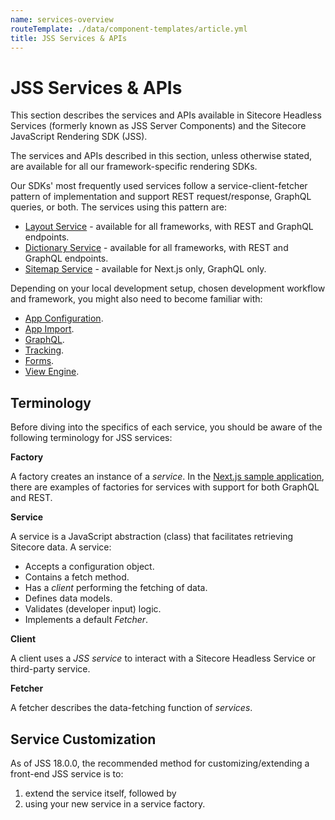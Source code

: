 ```yaml
---
name: services-overview
routeTemplate: ./data/component-templates/article.yml
title: JSS Services & APIs
---
```


# JSS Services & APIs

This section describes the services and APIs available in Sitecore Headless Services (formerly known as JSS Server Components) and the Sitecore JavaScript Rendering SDK (JSS).

The services and APIs described in this section, unless otherwise stated, are available for all our framework-specific rendering SDKs.

Our SDKs' most frequently used services follow a service-client-fetcher pattern of implementation and support REST request/response, GraphQL queries, or both. The services using this pattern are:

- [Layout Service](/docs/fundamentals/services/layout/overview) - available for all frameworks, with REST and GraphQL endpoints.
- [Dictionary Service](/docs/fundamentals/services/dictionary/overview) - available for all frameworks, with REST and GraphQL endpoints.
- [Sitemap Service](/docs/nextjs/services/graphql-sitemap-service) - available for Next.js only, GraphQL only.

Depending on your local development setup, chosen development workflow and framework, you might also need to become familiar with: 
- [App Configuration](/docs/fundamentals/services/app-configuration).
- [App Import](/docs/fundamentals/services/app-import).
- [GraphQL](/docs/fundamentals/services/graphql).
- [Tracking](/docs/fundamentals/services/tracking).
- [Forms](/docs/fundamentals/services/forms-service).
- [View Engine](/docs/fundamentals/services/view-engine).

## Terminology

Before diving into the specifics of each service, you should be aware of the following terminology for JSS services:

**Factory**

A factory creates an instance of a *service*. In the [Next.js sample application](https://github.com/Sitecore/jss/tree/5982057c9a92e3c1a899a2b741e64f6a4dc04713/samples/nextjs/src/lib), there are examples of factories for services with support for both GraphQL and REST. 

**Service**

A service is a JavaScript abstraction (class) that facilitates retrieving Sitecore data.
A service:
- Accepts a configuration object.
- Contains a fetch method.
- Has a *client* performing the fetching of data.
- Defines data models.
- Validates (developer input) logic.
- Implements a default *Fetcher*.

**Client**

A client uses a *JSS service* to interact with a Sitecore Headless Service or third-party service.

**Fetcher**

A fetcher describes the data-fetching function of *services*.

## Service Customization

As of JSS 18.0.0, the recommended method for customizing/extending a front-end JSS service is to:

1. extend the service itself, followed by
2. using your new service in a service factory.
